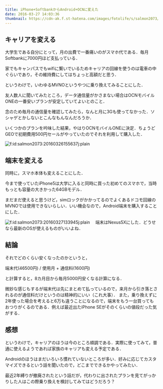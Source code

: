 ```yaml
---
title: iPhone+SoftbankからAndroid+OCNに変えた
date: 2016-03-27 14:03:36
thumbnail: https://cdn-ak.f.st-hatena.com/images/fotolife/s/salmon2073/20160326/20160326155637.jpg
---
```


## キャリアを変える

大学生である自分にとって，月の出費で一番痛いのがスマホ代である．毎月Softbankに7000円ほど支払っている．

家でもキャンパスでもwifiに繋いでいるためキャリアの回線を使うのは電車の中ぐらいであり，その維持費にしてはちょっと高額だと思う．

というわけで，いわゆるMVNOというやつに乗り換えてみることにした．

友人数人に聞いてみたところ，データ通信量がかさまない場合はOCNモバイルONEの一番安いプランが安定していてよいとのこと．

念のため毎月の通信量を確認してみたら，なんと月に3Gも使ってなかった．ソシャゲとかしないとこんなもんなんだろうか．

いくつかのプランを吟味した結果，やはりOCNモバイルONEに決定．ちょうどGEOで初期費用500円セールがやっていたのでそれを利用して購入した．

<span itemscope itemtype="https://schema.org/Photograph"><img src="https://cdn-ak.f.st-hatena.com/images/fotolife/s/salmon2073/20160326/20160326155637.jpg" alt="f:id:salmon2073:20160326155637j:plain" title="f:id:salmon2073:20160326155637j:plain" class="hatena-fotolife" itemprop="image"></span>

## 端末を変える

同時に，スマホ本体も変えることにした．

今まで使っていたiPhone5は大学に入ると同時に買った初めてのスマホで，当時もっとも容量の大きかった64GBモデル．

まだまだ使えると思うけど，simロックがかかってるのでよくあるドコモ回線のMVNOでは使用できないらしい．いい機会なので，Android端末を購入することにした．

<span itemscope itemtype="https://schema.org/Photograph"><img src="https://cdn-ak.f.st-hatena.com/images/fotolife/s/salmon2073/20160327/20160327133945.jpg" alt="f:id:salmon2073:20160327133945j:plain" title="f:id:salmon2073:20160327133945j:plain" class="hatena-fotolife" itemprop="image"></span>　
端末はNexus5Xにした．どうせなら最新のOSが使えるものがいいよね．

## 結論

それでどのくらい安くなったのかというと，

端末代(46500円) / 使用月 + 通信料(1600円)

と計算すると，8カ月目から毎月5000円安くなる計算になる．

微妙な感じもするが端末代は先にまとめて払っているので，来月から引き落とされるのが通信料だけというのは精神的にいい（これ大事）．
また，乗り換えずに2年使った場合を考えると6万も違うことになるので，端末をもう一台買ってもおつりがくるのである．例えば最近出たiPhone SEがそのくらいの値段だった気がする．

## 感想

というわけで，キャリアのほうは今のところ順調である．実際に使ってみて，普通に使えるようであれば家族のキャリアも変える予定である．

Androidのほうはまだいろいろ慣れていないところが多い．好みに応じてカスタマイズできるという話を聞いたので，どこまでできるかやってみたい．

最近2年縛りが撤廃されたという話だが，代わりに出されたプランを見てがっかりした人はこの際乗り換えを検討してみてはどうだろう？

